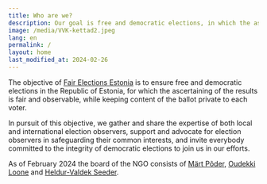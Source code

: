 ```yaml
---
title: Who are we?
description: Our goal is free and democratic elections, in which the ascertaining of the results is fair and observable, while keeping the content of the vote private. We strive to ensure fair elections without possibilities for manipulation.
image: /media/VVK-kettad2.jpeg
lang: en
permalink: /
layout: home
last_modified_at: 2024-02-26
---
```


The objective of [Fair Elections Estonia](https://ariregister.rik.ee/est/company/80339095/) is to ensure free and democratic elections in the Republic of Estonia, for which the ascertaining of the results is fair and observable, while keeping content of the ballot private to each voter.

In pursuit of this objective, we gather and share the expertise of both local and international election observers, support and advocate for election observers in safeguarding their common interests, and invite everybody committed to the integrity of democratic elections to join us in our efforts.

As of February 2024 the board of the NGO consists of [Märt Põder](https://gafgaf.infoaed.ee/en), [Oudekki Loone](https://en.wikipedia.org/wiki/Oudekki_Loone) and [Heldur-Valdek Seeder](https://valdekseeder.blogspot.com/).
